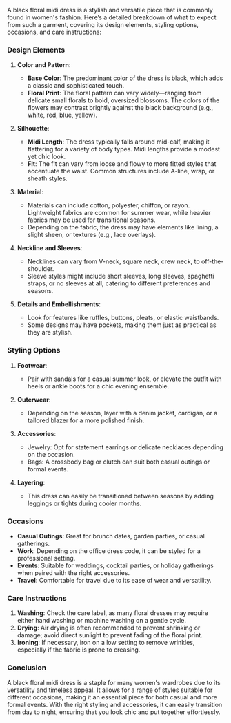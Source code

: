 A black floral midi dress is a stylish and versatile piece that is commonly found in women's fashion. Here’s a detailed breakdown of what to expect from such a garment, covering its design elements, styling options, occasions, and care instructions:

### Design Elements

1. **Color and Pattern**:
   - **Base Color**: The predominant color of the dress is black, which adds a classic and sophisticated touch.
   - **Floral Print**: The floral pattern can vary widely—ranging from delicate small florals to bold, oversized blossoms. The colors of the flowers may contrast brightly against the black background (e.g., white, red, blue, yellow).

2. **Silhouette**:
   - **Midi Length**: The dress typically falls around mid-calf, making it flattering for a variety of body types. Midi lengths provide a modest yet chic look.
   - **Fit**: The fit can vary from loose and flowy to more fitted styles that accentuate the waist. Common structures include A-line, wrap, or sheath styles.

3. **Material**:
   - Materials can include cotton, polyester, chiffon, or rayon. Lightweight fabrics are common for summer wear, while heavier fabrics may be used for transitional seasons.
   - Depending on the fabric, the dress may have elements like lining, a slight sheen, or textures (e.g., lace overlays).

4. **Neckline and Sleeves**:
   - Necklines can vary from V-neck, square neck, crew neck, to off-the-shoulder.
   - Sleeve styles might include short sleeves, long sleeves, spaghetti straps, or no sleeves at all, catering to different preferences and seasons.

5. **Details and Embellishments**:
   - Look for features like ruffles, buttons, pleats, or elastic waistbands.
   - Some designs may have pockets, making them just as practical as they are stylish.

### Styling Options

1. **Footwear**:
   - Pair with sandals for a casual summer look, or elevate the outfit with heels or ankle boots for a chic evening ensemble.

2. **Outerwear**:
   - Depending on the season, layer with a denim jacket, cardigan, or a tailored blazer for a more polished finish.

3. **Accessories**:
   - Jewelry: Opt for statement earrings or delicate necklaces depending on the occasion.
   - Bags: A crossbody bag or clutch can suit both casual outings or formal events.

4. **Layering**:
   - This dress can easily be transitioned between seasons by adding leggings or tights during cooler months.

### Occasions

- **Casual Outings**: Great for brunch dates, garden parties, or casual gatherings.
- **Work**: Depending on the office dress code, it can be styled for a professional setting.
- **Events**: Suitable for weddings, cocktail parties, or holiday gatherings when paired with the right accessories.
- **Travel**: Comfortable for travel due to its ease of wear and versatility.

### Care Instructions

1. **Washing**: Check the care label, as many floral dresses may require either hand washing or machine washing on a gentle cycle.
2. **Drying**: Air drying is often recommended to prevent shrinking or damage; avoid direct sunlight to prevent fading of the floral print.
3. **Ironing**: If necessary, iron on a low setting to remove wrinkles, especially if the fabric is prone to creasing.

### Conclusion

A black floral midi dress is a staple for many women's wardrobes due to its versatility and timeless appeal. It allows for a range of styles suitable for different occasions, making it an essential piece for both casual and more formal events. With the right styling and accessories, it can easily transition from day to night, ensuring that you look chic and put together effortlessly.